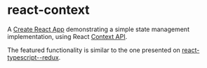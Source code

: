 # react-context

A [Create React App](https://github.com/facebookincubator/create-react-app) demonstrating a simple state management implementation, using React [Context API](https://reactjs.org/docs/context.html).

The featured functionality is similar to the one presented on [react-typescript--redux](https://github.com/orenhd/react-typescript--redux).
